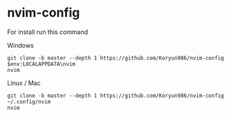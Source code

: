 # nvim-config

For install run this command

Windows
```
git clone -b master --depth 1 https://github.com/Koryun986/nvim-config $env:LOCALAPPDATA\nvim
nvim
```

Linux / Mac
```
git clone -b master --depth 1 https://github.com/Koryun986/nvim-config ~/.config/nvim
nvim
```
